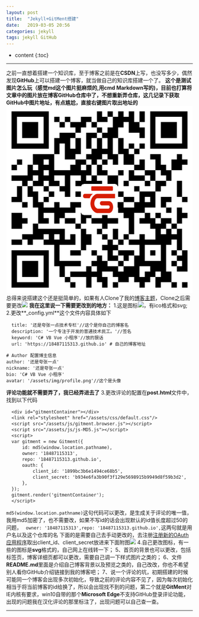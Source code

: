 ```yaml
---
layout: post
title:  "Jekyll+GitMent搭建"
date:   2019-03-05 20:56
categories: jekyll
tags: jekyll GitHub
---
```

* content
{:toc}
------

之前一直想着搭建一个知识库，至于博客之前是在**CSDN**上写，也没写多少，偶然发现**GitHub**上可以搭建一个博客，就当做自己的知识库搭建一个了。
**这个是测试图片怎么玩（感觉md这个图片挺麻烦的,用cmd Markdown写的)，目前也打算将文章中的图片放在博客GitHub仓库中了，不想重新弄仓库，这几记录下获取GitHub中图片地址，有点尴尬，直接右键图片取出地址的**
![此处输入图片的描述][1]
总得来说搭建这个还是挺简单的，如果有人Clone了我的[博客主题](https://github.com/18487115313/18487115313.github.io.git)，Clone之后需要更改![][4]
**我在这里说一下需要更改到的地方：**
1.这是图标![][2]，有ico格式和svg;
2.更改**_config.yml**这个文件内容具体如下
```
  title: '还是夸张一点技术专栏'//这个是你自己的博客名
  description: '一个专注于开发的普通技术民工。'//签名
  keyword: 'C# VB Vue 小程序'//放的狠话
  url: 'https://18487115313.github.io' # 自己的博客地址
```
```
# Author 配置博主信息
author: '还是夸张一点'
nickname: '还是夸张一点'
bio: 'C# VB Vue 小程序'
avatar: '/assets/img/profile.png'//这个是头像
```
**评论功能就不需要弄了，我已经弄进去了**
3.更改评论的配置在**post.html**文件中，找到以下代码
```
  <div id="gitmentContainer"></div>
  <link rel="stylesheet" href="/assets/css/default.css"/>
  <script src="/assets/js/gitment.browser.js"></script>
  <script src="/assets/js/js-MD5.js"></script>
  <script>
  var gitment = new Gitment({
      id: md5(window.location.pathname),
      owner: '18487115313',
      repo: '18487115313.github.io',
      oauth: {
          client_id: '1899bc3b6e1494ce68b5',
          client_secret: 'b934e6fa3b90f3f129e5698915b9949d8f59b3d2',
      },
  });
  gitment.render('gitmentContainer');
  </script>
```
`md5(window.location.pathname)`这句代码可以更改，是生成关于评论的唯一值，我用md5加密了，也不需要改，如果不写id的话会出现默认的id值长度超过50的问题，
` owner: '18487115313',repo: '18487115313.github.io',`这两句就是用户名以及这个仓库的名
下面的是需要自己去手动更改的，去注册[注册新的OAuth应用程序](https://github.com/settings/applications/new)取出client_id、client_secret放进来下面附图![][3]
4.自己更改图标，有一些的图标是**svg**格式的，自己网上在线转一下；
5、首页的背景也可以更改，包括标签页，博客详细页都可以更改，需要自己调一下样式图片之类的；
6、文件**README.md**里面是介绍自己博客背景以及预览之类的，自己改改，你也不希望别人看你GitHub介绍链接到我的博客吧；
7、说一个评论的坑，初期搭建的时候可能同一个博客会出现多次初始化，导致之前的评论内容不见了，因为每次初始化相当于将当前博客的id给换了，所以会出现找不到的问题，第二个就是**GitMent**对IE内核有要求，win10自带的那个**Microsoft Edge**不支持GitHub登录评论功能，出现的问题我在汉化评论的那里标注了，出现问题可以自己查一查。
***

[1]:https://raw.githubusercontent.com/18487115313/18487115313.github.io/master/screenshot/1494404591.png
[2]:https://raw.githubusercontent.com/18487115313/18487115313.github.io/master/favicon.ico
[3]:https://raw.githubusercontent.com/18487115313/18487115313.github.io/master/screenshot/20190305202608.png
[4]:https://raw.githubusercontent.com/18487115313/18487115313.github.io/master/screenshot/20190305172642.png
